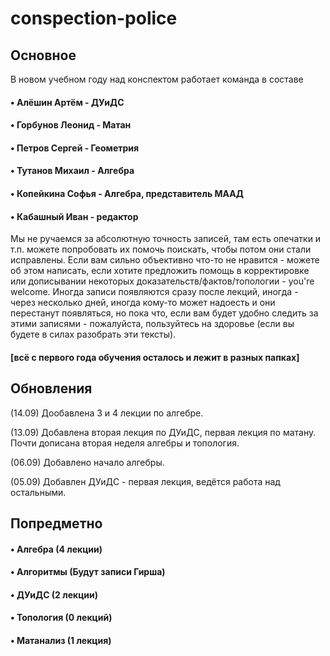 # conspection-police

## Основное

В новом учебном году над конспектом работает команда в составе 

#### • Алёшин Артём - ДУиДС
#### • Горбунов Леонид - Матан
#### • Петров Сергей - Геометрия
#### • Тутанов Михаил - Алгебра
#### • Копейкина Софья - Алгебра, представитель МААД
#### • Кабашный Иван - редактор

Мы не ручаемся за абсолютную точность записей, там есть опечатки и т.п. можете попробовать их помочь поискать,
чтобы потом они стали исправлены. Если вам сильно объективно что-то не нравится - можете об этом написать, если хотите предложить помощь в корректировке или дописывании некоторых доказательств/фактов/топологии - you're welcome. Иногда записи
появляются сразу после лекций, иногда - через несколько дней, иногда кому-то может надоесть и они перестанут 
появляться, но пока что, если вам будет удобно следить за этими записями - пожалуйста, пользуйтесь на здоровье
(если вы будете в силах разобрать эти тексты).

#### [всё с первого года обучения осталось и лежит в разных папках]

## Обновления

(14.09) Дообавлена 3 и 4 лекции по алгебре.

(13.09) Добавлена вторая лекция по ДУиДС, первая лекция по матану. Почти дописана вторая неделя алгебры и топология.

(06.09) Добавлено начало алгебры.

(05.09) Добавлен ДУиДС - первая лекция, ведётся работа над остальными.

## Попредметно

#### • Алгебра (4 лекции)

#### • Алгоритмы (Будут записи Гирша)

#### • ДУиДС (2 лекции)

#### • Топология (0 лекций)

#### • Матанализ (1 лекция)


